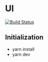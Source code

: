 # UI
[![Build Status][travis-image]](https://travis-ci.org/ignatevdev/ui)

[npm-image]: https://img.shields.io/npm/v/final-form-submit-errors.svg?style=flat-square
[travis-image]: https://travis-ci.org/ignatevdev/ui.svg?branch=master

## Initialization

- yarn install
- yarn dev
